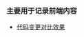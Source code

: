 ### 主要用于记录前端内容

* [代码变更对比效果](https://github.com/bxxfighting/knowledge/blob/master/fe/%E4%BB%A3%E7%A0%81%E5%8F%98%E6%9B%B4%E5%AF%B9%E6%AF%94.md)  
